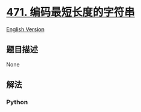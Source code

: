 # [471. 编码最短长度的字符串](https://leetcode-cn.com/problems/encode-string-with-shortest-length)

[English Version](/leetcode/0400-0499/0471.Encode%20String%20with%20Shortest%20Length/README_EN.md)

## 题目描述

<!-- 这里写题目描述 -->

None

## 解法

<!-- 这里可写通用的实现逻辑 -->

<!-- tabs:start -->

### **Python**

<!-- 这里可写当前语言的特殊实现逻辑 -->

```python

```

<!-- tabs:end -->

